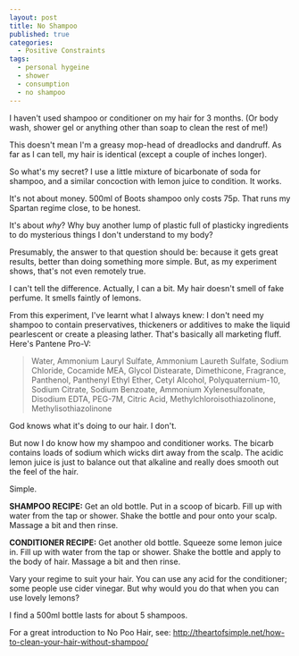 ```yaml
---
layout: post
title: No Shampoo
published: true
categories:
  - Positive Constraints
tags:
  - personal hygeine
  - shower
  - consumption
  - no shampoo
---
```

I haven't used shampoo or conditioner on my hair for 3 months. (Or body wash, shower gel or anything other than soap to clean the rest of me!)

This doesn't mean I'm a greasy mop-head of dreadlocks and dandruff. As far as I can tell, my hair is identical (except a couple of inches longer).

So what's my secret? I use a little mixture of bicarbonate of soda for shampoo, and a similar concoction with lemon juice to condition. It works.

It's not about money. 500ml of Boots shampoo only costs 75p. That runs my Spartan regime close, to be honest.

It's about <em>why</em>? Why buy another lump of plastic full of plasticky ingredients to do mysterious things I don't understand to my body?

Presumably, the answer to that question should be: because it gets great results, better than doing something more simple. But, as my experiment shows, that's not even remotely true.

I can't tell the difference. Actually, I can a bit. My hair doesn't smell of fake perfume. It smells faintly of lemons.

From this experiment, I've learnt what I always knew: I don't need my shampoo to contain preservatives, thickeners or additives to make the liquid pearlescent or create a pleasing lather. That's basically all marketing fluff. Here's Pantene Pro-V:
<blockquote>Water, Ammonium Lauryl Sulfate, Ammonium Laureth Sulfate, Sodium Chloride, Cocamide MEA, Glycol Distearate, Dimethicone, Fragrance, Panthenol, Panthenyl Ethyl Ether, Cetyl Alcohol, Polyquaternium-10, Sodium Citrate, Sodium Benzoate, Ammonium Xylenesulfonate, Disodium EDTA, PEG-7M, Citric Acid, Methylchloroisothiazolinone, Methylisothiazolinone</blockquote>
God knows what it's doing to our hair. I don't.

But now I do know how my shampoo and conditioner works. The bicarb contains loads of sodium which wicks dirt away from the scalp. The acidic lemon juice is just to balance out that alkaline and really does smooth out the feel of the hair.

Simple.

<strong>SHAMPOO RECIPE:</strong>
Get an old bottle. Put in a scoop of bicarb. Fill up with water from the tap or shower. Shake the bottle and pour onto your scalp. Massage a bit and then rinse.

<strong>CONDITIONER RECIPE:</strong>
Get another old bottle. Squeeze some lemon juice in. Fill up with water from the tap or shower. Shake the bottle and apply to the body of hair. Massage a bit and then rinse.

Vary your regime to suit your hair. You can use any acid for the conditioner; some people use cider vinegar. But why would you do that when you can use lovely lemons?

I find a 500ml bottle lasts for about 5 shampoos.

For a great introduction to No Poo Hair, see: <a href="http://theartofsimple.net/how-to-clean-your-hair-without-shampoo/">http://theartofsimple.net/how-to-clean-your-hair-without-shampoo/</a>
